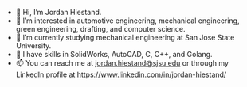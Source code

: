 - 👋 Hi, I’m Jordan Hiestand.
- 👀 I’m interested in automotive engineering, mechanical engineering, green engineering, drafting, and computer science.
- 🌱 I’m currently studying mechanical engineering at San Jose State University. 
- 💞️ I have skills in SolidWorks, AutoCAD, C, C++, and Golang.
- 📫 You can reach me at jordan.hiestand@sjsu.edu or through my LinkedIn profile at https://www.linkedin.com/in/jordan-hiestand/

<!---
JHiest6421/JHiest6421 is a ✨ special ✨ repository because its `README.md` (this file) appears on your GitHub profile.
You can click the Preview link to take a look at your changes.
--->

